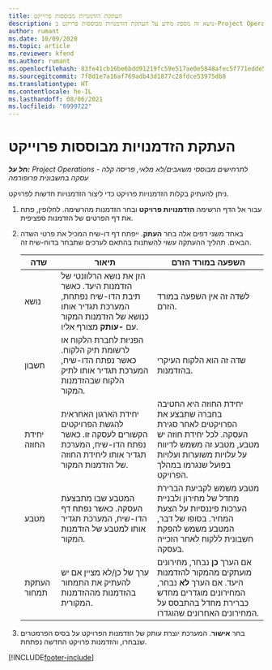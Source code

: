 ```yaml
---
title: העתקת הזדמנויות מבוססות פרוייקט
description: נושא זה מספק מידע על העתקת הזדמנויות מבוססות פרויקט ב-Project Operations.
author: rumant
ms.date: 10/09/2020
ms.topic: article
ms.reviewer: kfend
ms.author: rumant
ms.openlocfilehash: 83fe41cb16be6bdd91219fc59e517ae0e5848afec5f771edde575bb5c24f9865
ms.sourcegitcommit: 7f8d1e7a16af769adb43d1877c28fdce53975db8
ms.translationtype: HT
ms.contentlocale: he-IL
ms.lasthandoff: 08/06/2021
ms.locfileid: "6999722"
---
```

# <a name="copy-project-based-opportunities"></a>העתקת הזדמנויות מבוססות פרוייקט

_**חל על:** Project Operations לתרחישים מבוססי משאבים/לא מלאי, פריסה קלה - עסקה בחשבונית פרופורמה_


ניתן להעתיק בקלות הזדמנויות פרויקט כדי ליצור הזדמנויות חדשות לפרויקט. 

1. עבור אל הדף הרשימה **הזדמנויות פרויקט** ובחר הזדמנות מהרשימה. לחלופין, פתח את דף הפרטים של הזדמנות ספציפית. 
2. באחד משני דפים אלה בחר **העתק**. ייפתח דף דו-שיח המכיל את פרטי השדה הבאים. תהליך ההעתקה עשוי להשתנות בהתאם לערכים שתבחר בדוח-שיח זה.

    | **שדה** | **תיאור** | **השפעה במורד הזרם** |
    | --- | --- | --- |
    | נושא | הזן את נושא הרלוונטי של הזדמנות היעד. כאשר תיבת הדו-שיח נפתחת, המערכת תגדיר אותו כנושא של הזדמנות המקור עם **-עותק** מצורף אליו. | לשדה זה אין השפעה במורד הזרם. |
    | חשבון | הפניות לחברת הלקוח או לרשומת תיק הלקוח. כאשר נפתח הדו-שיח, המערכת תגדיר אותו לתיק הלקוח שבהזדמנות המקור. | שדה זה הוא הלקוח העיקרי בהזדמנות. |
    | יחידת החוזה | יחידת הארגון האחראית להגשת הפרויקטים הקשורים לעסקה זו. כאשר נפתח הדו-שיח, המערכת תגדיר אותו ליחידת החוזה של הזדמנות המקור. | יחידת החוזה היא החטיבה בחברה שתבצע את הפרויקטים לאחר סגירת העסקה. לכל יחידת חוזה יש מטבע, מטבע זה משמש לדיווח על עלויות משוערות ועלויות בפועל שנגרמו במהלך הפרויקט. |
    | מטבע | המטבע שבו מתבצעת העסקה. כאשר נפתח דף הדו-שיח, המערכת תגדיר אותו למטבע של הזדמנות המקור. | מטבע משמש לקביעת הברירת מחדל של מחירון ולבניית הערכות פיננסיות על הצעת המחיר. בסופו של דבר, המטבע משמש להפקת חשבונית ללקוח לאחר הזכייה בעסקה. |
    | העתקת תמחור | ערך של כן/לא מציין אם יש להעתיק את התמחור בהזדמנות מההזדמנות המקורית. | אם הערך **כן** נבחר, מחירונים מועתקים מהמקור להזדמנות היעד. אם הערך **לא** נבחר, המחירונים מוגדרים מחדש כברירת מחדל בהתבסס על המחירונים האחרונים שהוגדרו. |

3. בחר **אישור**. המערכת יוצרת עותק של הזדמנות הפרויקט על בסיס הפרמטרים שנבחרו, והזדמנות פרויקט החדשה נפתחת.


[!INCLUDE[footer-include](../includes/footer-banner.md)]